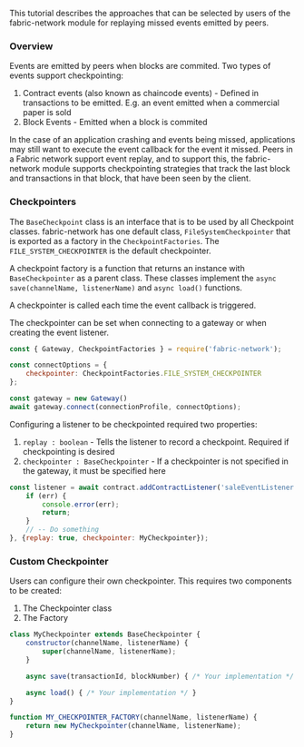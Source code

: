 This tutorial describes the approaches that can be selected by users of the fabric-network module for replaying missed events emitted by peers.

### Overview

Events are emitted by peers when blocks are commited. Two types of events support checkpointing:
1. Contract events (also known as chaincode events) - Defined in transactions to be emitted. E.g. an event emitted when a commercial paper is sold
2. Block Events - Emitted when a block is commited

In the case of an application crashing and events being missed, applications may still want to execute the event callback for the event it missed. Peers in a Fabric network support event replay, and to support this, the fabric-network module supports checkpointing strategies that track the last block and transactions in that block, that have been seen by the client. 

### Checkpointers

The `BaseCheckpoint` class is an interface that is to be used by all Checkpoint classes. fabric-network has one default class, `FileSystemCheckpointer` that is exported as a factory in the `CheckpointFactories`. The `FILE_SYSTEM_CHECKPOINTER` is the default checkpointer.

A checkpoint factory is a function that returns an instance with `BaseCheckpointer` as a parent class. These classes implement the `async save(channelName, listenerName)` and `async load()` functions. 

A checkpointer is called each time the event callback is triggered. 

The checkpointer can be set when connecting to a gateway or when creating the event listener.
```javascript
const { Gateway, CheckpointFactories } = require('fabric-network');

const connectOptions = {
	checkpointer: CheckpointFactories.FILE_SYSTEM_CHECKPOINTER
};

const gateway = new Gateway()
await gateway.connect(connectionProfile, connectOptions);
```

Configuring a listener to be checkpointed required two properties:
1. `replay : boolean` - Tells the listener to record a checkpoint. Required if checkpointing is desired
2. `checkpointer : BaseCheckpointer` - If a checkpointer is not specified in the gateway, it must be specified here
```javascript
const listener = await contract.addContractListener('saleEventListener', 'sale', (err, event, blockNumber, txId) => {
	if (err) {
		console.error(err);
		return;
	}
	// -- Do something
}, {replay: true, checkpointer: MyCheckpointer});
```

### Custom Checkpointer

Users can configure their own checkpointer. This requires two components to be created:
1. The Checkpointer class
2. The Factory

```javascript
class MyCheckpointer extends BaseCheckpointer {
	constructor(channelName, listenerName) {
		super(channelName, listenerName);
	}

	async save(transactionId, blockNumber) { /* Your implementation */ }

	async load() { /* Your implementation */ }
}

function MY_CHECKPOINTER_FACTORY(channelName, listenerName) {
	return new MyCheckpointer(channelName, listenerName);
}
```
